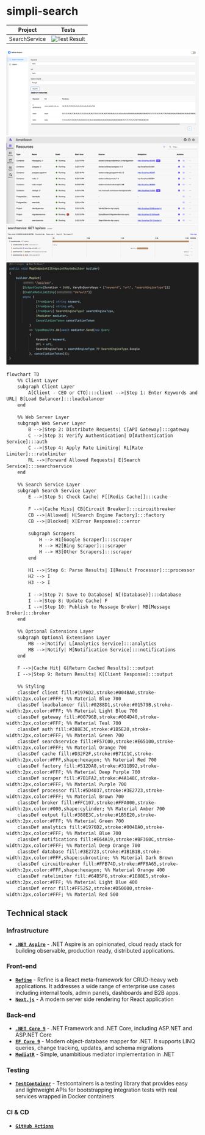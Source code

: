 # simpli-search
| Project|Tests|
|-|-|
|SearchService|![Test Result](https://github.com/baotoq/sympli-search/actions/workflows/dotnet-test.yml/badge.svg)|

![Alt text](image1.png)
![Alt text](image4.png)
![Alt text](image2.png)
![Alt text](image3.png)
```mermaid
flowchart TD
    %% Client Layer
    subgraph Client Layer
        A[Client - CEO or CTO]:::client -->|Step 1: Enter Keywords and URL| B[Load Balancer]:::loadbalancer
    end

    %% Web Server Layer
    subgraph Web Server Layer
        B -->|Step 2: Distribute Requests| C[API Gateway]:::gateway
        C -->|Step 3: Verify Authentication| D[Authentication Service]:::auth
        C -->|Step 4: Apply Rate Limiting| RL[Rate Limiter]:::ratelimiter
        RL -->|Forward Allowed Requests| E[Search Service]:::searchservice
    end

    %% Search Service Layer
    subgraph Search Service Layer
        E -->|Step 5: Check Cache| F[[Redis Cache]]:::cache

        F -->|Cache Miss| CB[Circuit Breaker]:::circuitbreaker
        CB -->|Allowed| H[Search Engine Factory]:::factory
        CB -->|Blocked| X[Error Response]:::error

        subgraph Scrapers
            H --> H1[Google Scraper]:::scraper
            H --> H2[Bing Scraper]:::scraper
            H --> H3[Other Scrapers]:::scraper
        end

        H1 -->|Step 6: Parse Results| I[Result Processor]:::processor
        H2 --> I
        H3 --> I

        I -->|Step 7: Save to Database| N[(Database)]:::database
        I -->|Step 8: Update Cache| F
        I -->|Step 10: Publish to Message Broker| MB[Message Broker]:::broker
    end

    %% Optional Extensions Layer
    subgraph Optional Extensions Layer
        MB -->|Notify| L[Analytics Service]:::analytics
        MB -->|Notify| M[Notification Service]:::notifications
    end

    F -->|Cache Hit| G[Return Cached Results]:::output
    I -->|Step 9: Return Results| K[Client Response]:::output

    %% Styling
    classDef client fill:#1976D2,stroke:#004BA0,stroke-width:2px,color:#FFF; %% Material Blue 700
    classDef loadbalancer fill:#0288D1,stroke:#01579B,stroke-width:2px,color:#FFF; %% Material Light Blue 700
    classDef gateway fill:#00796B,stroke:#004D40,stroke-width:2px,color:#FFF; %% Material Teal 700
    classDef auth fill:#388E3C,stroke:#1B5E20,stroke-width:2px,color:#FFF; %% Material Green 700
    classDef searchservice fill:#F57C00,stroke:#E65100,stroke-width:2px,color:#FFF; %% Material Orange 700
    classDef cache fill:#D32F2F,stroke:#B71C1C,stroke-width:2px,color:#FFF,shape:hexagon; %% Material Red 700
    classDef factory fill:#512DA8,stroke:#311B92,stroke-width:2px,color:#FFF; %% Material Deep Purple 700
    classDef scraper fill:#7B1FA2,stroke:#4A148C,stroke-width:2px,color:#FFF; %% Material Purple 700
    classDef processor fill:#5D4037,stroke:#3E2723,stroke-width:2px,color:#FFF; %% Material Brown 700
    classDef broker fill:#FFC107,stroke:#FFA000,stroke-width:2px,color:#000,shape:cylinder; %% Material Amber 700
    classDef output fill:#388E3C,stroke:#1B5E20,stroke-width:2px,color:#FFF; %% Material Green 700
    classDef analytics fill:#1976D2,stroke:#004BA0,stroke-width:2px,color:#FFF; %% Material Blue 700
    classDef notifications fill:#E64A19,stroke:#BF360C,stroke-width:2px,color:#FFF; %% Material Deep Orange 700
    classDef database fill:#3E2723,stroke:#1B1B1B,stroke-width:2px,color:#FFF,shape:subroutine; %% Material Dark Brown
    classDef circuitbreaker fill:#FFB74D,stroke:#FF8A65,stroke-width:2px,color:#FFF,shape:hexagon; %% Material Orange 400
    classDef ratelimiter fill:#64B5F6,stroke:#1E88E5,stroke-width:2px,color:#FFF; %% Material Light Blue 400
    classDef error fill:#FF5252,stroke:#D50000,stroke-width:2px,color:#FFF; %% Material Red 500
```

## Technical stack

### Infrastructure

- **[`.NET Aspire`](https://learn.microsoft.com/en-us/dotnet/aspire/get-started/aspire-overview)** - .NET Aspire is an opinionated, cloud ready stack for building observable, production ready, distributed applications.

### Front-end

- **[`Refine`](https://refine.dev)** - Refine is a React meta-framework for CRUD-heavy web applications. It addresses a wide range of enterprise use cases including internal tools, admin panels, dashboards and B2B apps.
- **[`Next.js`](https://nextjs.org)** - A modern server side rendering for React application

### Back-end

- **[`.NET Core 9`](https://dotnet.microsoft.com/download)** - .NET Framework and .NET Core, including ASP.NET and ASP.NET Core
- **[`EF Core 9`](https://github.com/dotnet/efcore)** - Modern object-database mapper for .NET. It supports LINQ queries, change tracking, updates, and schema migrations
- **[`MediatR`](https://github.com/jbogard/MediatR)** - Simple, unambitious mediator implementation in .NET

### Testing

- **[`TestContainer`](https://testcontainers.com/guides/getting-started-with-testcontainers-for-dotnet)** - Testcontainers is a testing library that provides easy and lightweight APIs for bootstrapping integration tests with real services wrapped in Docker containers


### CI & CD

- **[`GitHub Actions`](https://github.com/features/actions)**
